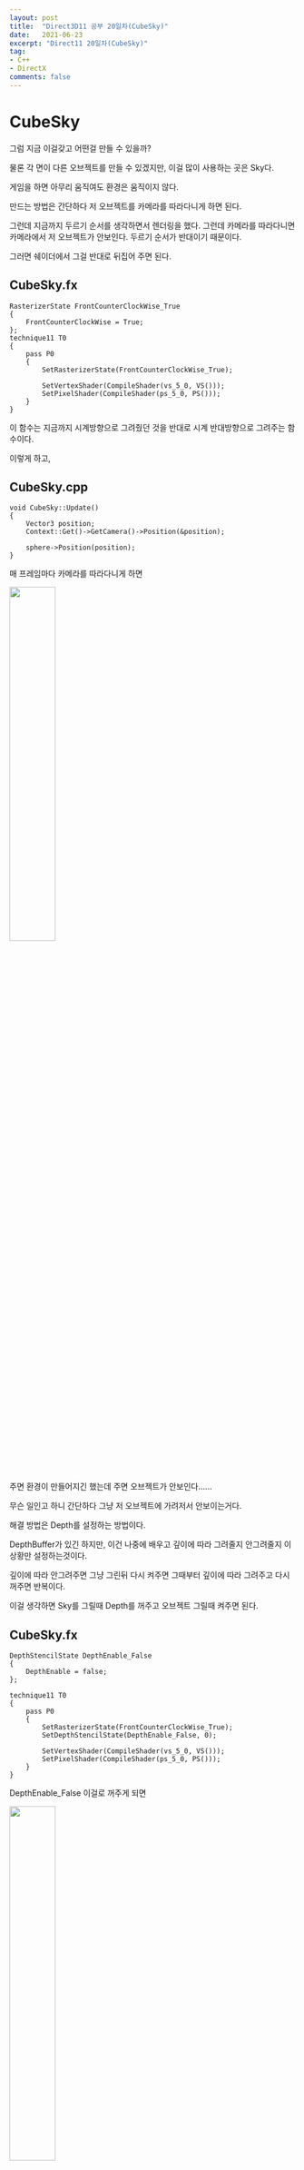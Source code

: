 ```yaml
---
layout: post
title:  "Direct3D11 공부 20일차(CubeSky)"
date:   2021-06-23
excerpt: "Direct11 20일차(CubeSky)"
tag:
- C++
- DirectX
comments: false
---
```

# CubeSky
그럼 지금 이걸갖고 어떤걸 만들 수 있을까?

물론 각 면이 다른 오브젝트를 만들 수 있겠지만, 이걸 많이 사용하는 곳은 Sky다.

게임을 하면 아무리 움직여도 환경은 움직이지 않다.

만드는 방법은 간단하다 저 오브젝트를 카메라를 따라다니게 하면 된다.

그런데 지금까지 두르기 순서를 생각하면서 렌더링을 했다. 그런데 카메라를 따라다니면 카메라에서 저 오브젝트가 안보인다. 두르기 순서가 반대이기 때문이다.

그러면 쉐이더에서 그걸 반대로 뒤집어 주면 된다.

## CubeSky.fx
```
RasterizerState FrontCounterClockWise_True
{
    FrontCounterClockWise = True;
};
technique11 T0
{
	pass P0
	{
        SetRasterizerState(FrontCounterClockWise_True);

		SetVertexShader(CompileShader(vs_5_0, VS()));
        SetPixelShader(CompileShader(ps_5_0, PS()));
    }
}
```
이 함수는 지금까지 시계방향으로 그려줬던 것을 반대로 시계 반대방향으로 그려주는 함수이다.

이렇게 하고,

## CubeSky.cpp
```
void CubeSky::Update()
{
	Vector3 position;
	Context::Get()->GetCamera()->Position(&position);

	sphere->Position(position);
}
``` 
매 프레임마다 카메라를 따라다니게 하면

<img src = "../assets/img/project/d3dx/day20/cubesky_nothing.gif" width="40%">

주면 환경이 만들어지긴 했는데 주면 오브젝트가 안보인다......

무슨 일인고 하니 간단하다 그냥 저 오브젝트에 가려저서 안보이는거다.

해결 방법은 Depth를 설정하는 방법이다.

DepthBuffer가 있긴 하지만, 이건 나중에 배우고 깊이에 따라 그려줄지 안그려줄지 이 상황만 설정하는것이다.

깊이에 따라 안그려주면 그냥 그린뒤 다시 켜주면 그때부터 깊이에 따라 그려주고 다시 꺼주면 반복이다.

이걸 생각하면 Sky를 그릴때 Depth를 꺼주고 오브젝트 그릴때 켜주면 된다.

## CubeSky.fx
```
DepthStencilState DepthEnable_False
{
    DepthEnable = false;
};

technique11 T0
{
	pass P0
	{
        SetRasterizerState(FrontCounterClockWise_True);
        SetDepthStencilState(DepthEnable_False, 0);

		SetVertexShader(CompileShader(vs_5_0, VS()));
        SetPixelShader(CompileShader(ps_5_0, PS()));
    }
}
```
DepthEnable_False 이걸로 꺼주게 되면

<img src = "../assets/img/project/d3dx/day20/cubesky_thing.gif" width="40%">

잘 나온다.